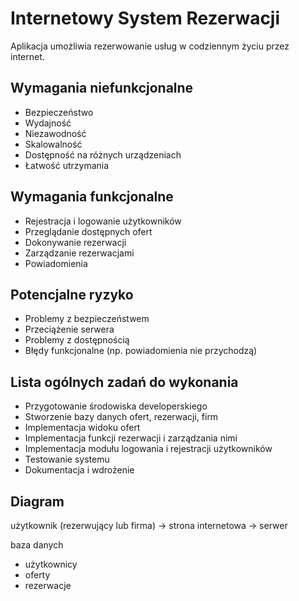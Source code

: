 # Internetowy System Rezerwacji

Aplikacja umożliwia rezerwowanie usług w codziennym życiu przez internet.

## Wymagania niefunkcjonalne

* Bezpieczeństwo
* Wydajność
* Niezawodność
* Skalowalność
* Dostępność na różnych urządzeniach
* Łatwość utrzymania

## Wymagania funkcjonalne

* Rejestracja i logowanie użytkowników
* Przeglądanie dostępnych ofert
* Dokonywanie rezerwacji
* Zarządzanie rezerwacjami
* Powiadomienia

## Potencjalne ryzyko

* Problemy z bezpieczeństwem
* Przeciążenie serwera
* Problemy z dostępnością
* Błędy funkcjonalne (np. powiadomienia nie przychodzą)

## Lista ogólnych zadań do wykonania

* Przygotowanie środowiska developerskiego
* Stworzenie bazy danych ofert, rezerwacji, firm
* Implementacja widoku ofert
* Implementacja funkcji rezerwacji i zarządzania nimi
* Implementacja modułu logowania i rejestracji użytkowników
* Testowanie systemu
* Dokumentacja i wdrożenie

## Diagram

użytkownik (rezerwujący lub firma) -> strona internetowa -> serwer

baza danych
* użytkownicy
* oferty
* rezerwacje
